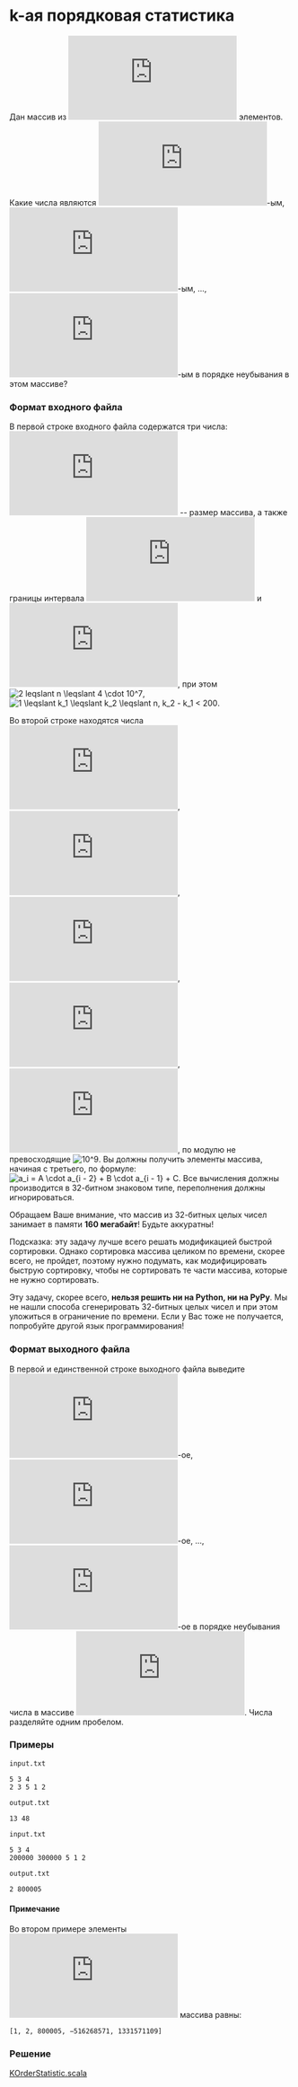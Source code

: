 # k-ая порядковая статистика

Дан массив из ![n](https://latex.codecogs.com/svg.latex?n) элементов.  Какие числа являются ![k_1](https://latex.codecogs.com/svg.latex?k_1)-ым, ![(k_1 + 1)](https://latex.codecogs.com/svg.latex?(k_1+1))-ым, ..., ![k_2](https://latex.codecogs.com/svg.latex?k_2)-ым в порядке неубывания в этом массиве?

### Формат входного файла

В первой строке входного файла содержатся три числа: ![n](https://latex.codecogs.com/svg.latex?n) -- размер массива, а также границы интервала ![k_1](https://latex.codecogs.com/svg.latex?k_1) и ![k_2](https://latex.codecogs.com/svg.latex?k_2), при этом ![2 leqslant n \leqslant 4 \cdot 10^7](https://latex.codecogs.com/svg.latex?2%20\leqslant%20n%20\leqslant4%20\cdot%2010^7), ![1 \leqslant k_1 \leqslant k_2 \leqslant n, k_2 - k_1 < 200](https://latex.codecogs.com/svg.latex?1%20\leqslant%20k_1%20\leqslant%20k_2%20\leqslant%20n,%20k_2%20-%20k_1%20<%20200).

Во второй строке находятся числа ![A](https://latex.codecogs.com/svg.latex?A), ![B](https://latex.codecogs.com/svg.latex?B), ![C](https://latex.codecogs.com/svg.latex?C), ![a_1](https://latex.codecogs.com/svg.latex?a_1), ![a_2](https://latex.codecogs.com/svg.latex?a_2), по модулю не превосходящие ![10^9](https://latex.codecogs.com/svg.latex?10^9).  Вы должны получить элементы массива, начиная с третьего, по формуле: ![a_i = A \cdot a_{i - 2} + B \cdot a_{i - 1} + C](https://latex.codecogs.com/svg.latex?a_i=A%20\cdot%20a_{i-2}+B%20\cdot%20a_{i-1}+C).  Все вычисления должны производится в 32-битном знаковом типе, переполнения должны игнорироваться.

Обращаем Ваше внимание, что массив из 32-битных целых чисел занимает в памяти **160 мегабайт**!  Будьте аккуратны!

Подсказка: эту задачу лучше всего решать модификацией быстрой сортировки.  Однако сортировка массива целиком по времени, скорее всего, не пройдет, поэтому нужно подумать, как модифицировать быструю сортировку, чтобы не сортировать те части массива, которые не нужно сортировать.

Эту задачу, скорее всего, **нельзя решить ни на Python, ни на PyPy**.  Мы не нашли способа сгенерировать 32-битных целых чисел и при этом уложиться в ограничение по времени.  Если у Вас тоже не получается, попробуйте другой язык программирования!

### Формат выходного файла

В первой и единственной строке выходного файла выведите ![k_1](https://latex.codecogs.com/svg.latex?k_1)-ое, ![(k_1 + 1)](https://latex.codecogs.com/svg.latex?k_1+1)-ое, ..., ![k_2](https://latex.codecogs.com/svg.latex?k_2)-ое в порядке неубывания числа в массиве ![a](https://latex.codecogs.com/svg.latex?a).  Числа разделяйте одним пробелом.

### Примеры

`input.txt`
```
5 3 4
2 3 5 1 2
```

`output.txt`
```
13 48
```

`input.txt`
```
5 3 4
200000 300000 5 1 2
```

`output.txt`
```
2 800005
```

#### Примечание

Во втором примере элементы ![a](https://latex.codecogs.com/svg.latex?a) массива равны:
```
[1, 2, 800005, −516268571, 1331571109]
```

### Решение

[KOrderStatistic.scala](KOrderStatistic.scala)
